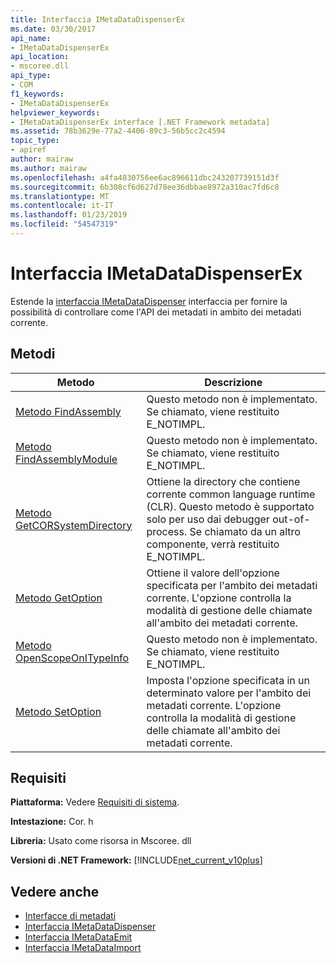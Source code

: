 ```yaml
---
title: Interfaccia IMetaDataDispenserEx
ms.date: 03/30/2017
api_name:
- IMetaDataDispenserEx
api_location:
- mscoree.dll
api_type:
- COM
f1_keywords:
- IMetaDataDispenserEx
helpviewer_keywords:
- IMetaDataDispenserEx interface [.NET Framework metadata]
ms.assetid: 78b3629e-77a2-4406-89c3-56b5cc2c4594
topic_type:
- apiref
author: mairaw
ms.author: mairaw
ms.openlocfilehash: a4fa4830756ee6ac896611dbc243207739151d3f
ms.sourcegitcommit: 6b308cf6d627d78ee36dbbae8972a310ac7fd6c8
ms.translationtype: MT
ms.contentlocale: it-IT
ms.lasthandoff: 01/23/2019
ms.locfileid: "54547319"
---
```

# <a name="imetadatadispenserex-interface"></a>Interfaccia IMetaDataDispenserEx
Estende la [interfaccia IMetaDataDispenser](../../../../docs/framework/unmanaged-api/metadata/imetadatadispenser-interface.md) interfaccia per fornire la possibilità di controllare come l'API dei metadati in ambito dei metadati corrente.  
  
## <a name="methods"></a>Metodi  
  
|Metodo|Descrizione|  
|------------|-----------------|  
|[Metodo FindAssembly](../../../../docs/framework/unmanaged-api/metadata/imetadatadispenserex-findassembly-method.md)|Questo metodo non è implementato. Se chiamato, viene restituito E_NOTIMPL.|  
|[Metodo FindAssemblyModule](../../../../docs/framework/unmanaged-api/metadata/imetadatadispenserex-findassemblymodule-method.md)|Questo metodo non è implementato. Se chiamato, viene restituito E_NOTIMPL.|  
|[Metodo GetCORSystemDirectory](../../../../docs/framework/unmanaged-api/metadata/imetadatadispenserex-getcorsystemdirectory-method.md)|Ottiene la directory che contiene corrente common language runtime (CLR). Questo metodo è supportato solo per uso dai debugger out-of-process. Se chiamato da un altro componente, verrà restituito E_NOTIMPL.|  
|[Metodo GetOption](../../../../docs/framework/unmanaged-api/metadata/imetadatadispenserex-getoption-method.md)|Ottiene il valore dell'opzione specificata per l'ambito dei metadati corrente. L'opzione controlla la modalità di gestione delle chiamate all'ambito dei metadati corrente.|  
|[Metodo OpenScopeOnITypeInfo](../../../../docs/framework/unmanaged-api/metadata/imetadatadispenserex-openscopeonitypeinfo-method.md)|Questo metodo non è implementato. Se chiamato, viene restituito E_NOTIMPL.|  
|[Metodo SetOption](../../../../docs/framework/unmanaged-api/metadata/imetadatadispenserex-setoption-method.md)|Imposta l'opzione specificata in un determinato valore per l'ambito dei metadati corrente. L'opzione controlla la modalità di gestione delle chiamate all'ambito dei metadati corrente.|  
  
## <a name="requirements"></a>Requisiti  
 **Piattaforma:** Vedere [Requisiti di sistema](../../../../docs/framework/get-started/system-requirements.md).  
  
 **Intestazione:** Cor. h  
  
 **Libreria:** Usato come risorsa in Mscoree. dll  
  
 **Versioni di .NET Framework:** [!INCLUDE[net_current_v10plus](../../../../includes/net-current-v10plus-md.md)]  
  
## <a name="see-also"></a>Vedere anche
- [Interfacce di metadati](../../../../docs/framework/unmanaged-api/metadata/metadata-interfaces.md)
- [Interfaccia IMetaDataDispenser](../../../../docs/framework/unmanaged-api/metadata/imetadatadispenser-interface.md)
- [Interfaccia IMetaDataEmit](../../../../docs/framework/unmanaged-api/metadata/imetadataemit-interface.md)
- [Interfaccia IMetaDataImport](../../../../docs/framework/unmanaged-api/metadata/imetadataimport-interface.md)
